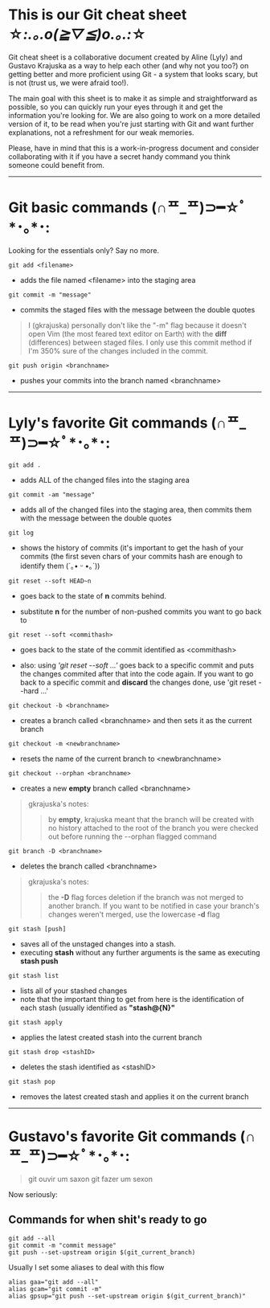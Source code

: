 # This is our Git cheat sheet ☆*:.｡.o(≧▽≦)o.｡.:*☆

Git cheat sheet is a collaborative document created by Aline (Lyly) and Gustavo Krajuska as a way to help each other (and why not you too?) on getting better and more proficient using Git - a system that looks scary, but is not (trust us, we were afraid too!).

The main goal with this sheet is to make it as simple and straightforward as possible, so you can quickly run your eyes through it and get the information you're looking for. We are also going to work on a more detailed version of it, to be read when you're just starting with Git and want further explanations, not a refreshment for our weak memories.

Please, have in mind that this is a work-in-progress document and consider collaborating with it if you have a secret handy command you think someone could benefit from.

___

# Git basic commands (∩ᄑ_ᄑ)⊃━☆ﾟ*･｡*･:

Looking for the essentials only? Say no more.

```
git add <filename>
```
* adds the file named \<filename> into the staging area

```
git commit -m "message"
```
* commits the staged files with the message between the double quotes
> I (gkrajuska) personally don't like the "-m" flag because it doesn't open Vim (the most feared text editor on Earth) with the **diff** (differences) between staged files. I only use this commit method if I'm 350% sure of the changes included in the commit.

```
git push origin <branchname>
```
* pushes your commits into the branch named \<branchname>
___

# Lyly's favorite Git commands (∩ᄑ_ᄑ)⊃━☆ﾟ*･｡*･:

```
git add .
```
* adds ALL of the changed files into the staging area

```
git commit -am "message"
```
* adds all of the changed files into the staging area, then commits them with the message between the double quotes

```
git log
```
* shows the history of commits (it's important to get the hash of your commits (the first seven chars of your commits hash are enough to identify them (´｡• ᵕ •｡`))

```
git reset --soft HEAD~n 
```
* goes back to the state of **n** commits behind.

* substitute **n** for the number of non-pushed commits you want to go back to

```
git reset --soft <commithash>
```
* goes back to the state of the commit identified as \<commithash> 

* also: using _'git reset --soft ...'_ goes back to a specific commit and puts the changes commited after that into the code again. If you want to go back to a specific commit and **discard** the changes done, use 'git reset --hard ...'
```
git checkout -b <branchname>
```
* creates a branch called \<branchname> and then sets it as the current branch

```
git checkout -m <newbranchname>
```
* resets the name of the current branch to \<newbranchname>

```
git checkout --orphan <branchname>
```
* creates a new **empty** branch called \<branchname>
> gkrajuska's notes:
>> by **empty**, krajuska meant that the branch will be created with no history attached to the root of the branch you were checked out before running the --orphan flagged command

```
git branch -D <branchname>
```
* deletes the branch called \<branchname>
> gkrajuska's notes:
>> the **-D** flag forces deletion if the branch was not merged to another branch. If you want to be notified in case your branch's changes weren't merged, use the lowercase **-d** flag

```
git stash [push]
```
* saves all of the unstaged changes into a stash.
* executing **stash** without any further arguments is the same as executing **stash push**

```
git stash list
```
* lists all of your stashed changes 
* note that the important thing to get from here is the identification of each stash (usually identified as **"stash@{N}"**

```
git stash apply
```
* applies the latest created stash into the current branch

```
git stash drop <stashID>
```
* deletes the stash identified as \<stashID> 

```
git stash pop
```
* removes the latest created stash and applies it on the current branch

___

# Gustavo's favorite Git commands (∩ᄑ_ᄑ)⊃━☆ﾟ*･｡*･:

> git ouvir um saxon
> git fazer um sexon

Now seriously:

## Commands for when shit's ready to go

```
git add --all
git commit -m "commit message"
git push --set-upstream origin $(git_current_branch)
```

Usually I set some aliases to deal with this flow

```
alias gaa="git add --all"
alias gcam="git commit -m"
alias gpsup="git push --set-upstream origin $(git_current_branch)"
```

